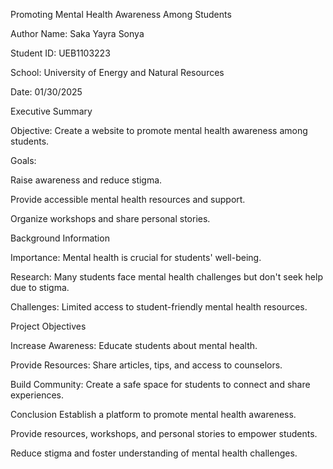 Promoting Mental Health Awareness Among Students

Author Name: Saka Yayra Sonya

Student ID: UEB1103223

School: University of Energy and Natural Resources

Date: 01/30/2025


Executive Summary

Objective: 
Create a website to promote mental health awareness among students.

Goals:

Raise awareness and reduce stigma.

Provide accessible mental health resources and support.

Organize workshops and share personal stories.


Background Information

Importance: Mental health is crucial for students' well-being.

Research: Many students face mental health challenges but don't seek help due to stigma.

Challenges: Limited access to student-friendly mental health resources.


Project Objectives

Increase Awareness: Educate students about mental health.

Provide Resources: Share articles, tips, and access to counselors.

Build Community: Create a safe space for students to connect and share experiences.


Conclusion
Establish a platform to promote mental health awareness.

Provide resources, workshops, and personal stories to empower students.

Reduce stigma and foster understanding of mental health challenges.

